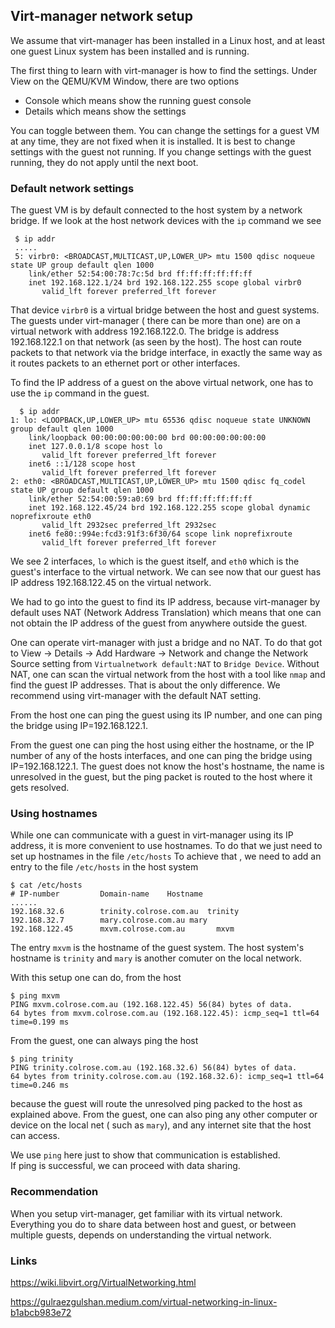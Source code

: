 ## Virt-manager network setup ##

We assume that virt-manager has been installed
 in a Linux host, and 
at least one guest Linux system has been installed 
and is running.

The first thing to learn with virt-manager is how to find the settings.
Under View on the QEMU/KVM Window, there are two options

 - Console  which means show the running guest console
 - Details which means show the settings
 
You can toggle between them.
You can change the settings for a guest VM at any time, they are not fixed when it is installed. It is best to change settings with the guest not running. If you change settings with the guest running, they do not apply until the next boot.

### Default network settings ###
The guest VM is by default connected to the host system by a network bridge.  If we look at the host network devices with the `ip` command  we see

```
 $ ip addr 
 ..... 
 5: virbr0: <BROADCAST,MULTICAST,UP,LOWER_UP> mtu 1500 qdisc noqueue state UP group default qlen 1000
    link/ether 52:54:00:78:7c:5d brd ff:ff:ff:ff:ff:ff
    inet 192.168.122.1/24 brd 192.168.122.255 scope global virbr0
       valid_lft forever preferred_lft forever      
```
  That device `virbr0` is a virtual bridge between the host and guest systems. The guests under virt-manager ( there can be more than one) are on a virtual network with address 192.168.122.0. The bridge is address 192.168.122.1 on that network (as seen by the host).  The host can route packets to that network via the bridge interface, in exactly the same way as it routes packets to an  ethernet port or other interfaces.
  
  To find the IP address of a guest on the above virtual network, one has to use the `ip` command in the guest.
  
``` 
  $ ip addr
1: lo: <LOOPBACK,UP,LOWER_UP> mtu 65536 qdisc noqueue state UNKNOWN group default qlen 1000
    link/loopback 00:00:00:00:00:00 brd 00:00:00:00:00:00
    inet 127.0.0.1/8 scope host lo
       valid_lft forever preferred_lft forever
    inet6 ::1/128 scope host 
       valid_lft forever preferred_lft forever
2: eth0: <BROADCAST,MULTICAST,UP,LOWER_UP> mtu 1500 qdisc fq_codel state UP group default qlen 1000
    link/ether 52:54:00:59:a0:69 brd ff:ff:ff:ff:ff:ff
    inet 192.168.122.45/24 brd 192.168.122.255 scope global dynamic noprefixroute eth0
       valid_lft 2932sec preferred_lft 2932sec
    inet6 fe80::994e:fcd3:91f3:6f30/64 scope link noprefixroute 
       valid_lft forever preferred_lft forever
```

We see 2 interfaces, `lo` which is the guest itself, and `eth0` which is the guest's interface to the virtual network. We can see now that our guest has IP address 192.168.122.45 on the virtual network.

We had to go into the guest to find its IP address, because virt-manager by default uses NAT (Network Address Translation) which means that one can not obtain the IP address of the guest from anywhere outside the guest. 

One can operate virt-manager with just a bridge and no NAT. To do that got to View -> Details -> Add Hardware -> Network and change the Network Source setting from `Virtualnetwork default:NAT` to `Bridge Device`. Without NAT, one can scan the virtual network from the host with a tool like `nmap` and find the guest IP addresses. That is about the only difference. We recommend using virt-manager with the default NAT setting. 

From the host one can ping the guest using its IP number,
 and one can ping the bridge using IP=192.168.122.1.

From the guest one can ping the host using either the hostname, 
or the IP number of any of the hosts interfaces,
 and one can ping the bridge using IP=192.168.122.1.
The guest does not know the host's hostname, the name is 
unresolved in the guest, but the ping packet is routed to the host where
 it gets resolved.


### Using hostnames ###
While one can communicate with a guest in virt-manager 
using its IP address, it is more convenient to use hostnames. To do that we just need to set up hostnames in the file `/etc/hosts`
To achieve that , we need to add an entry to the file 
`/etc/hosts` in the host system

```
$ cat /etc/hosts
# IP-number         Domain-name    Hostname
......
192.168.32.6		trinity.colrose.com.au	trinity
192.168.32.7		mary.colrose.com.au	mary
192.168.122.45      mxvm.colrose.com.au       mxvm

```
The entry `mxvm` is the hostname of the guest system.
 The host system's hostname is `trinity` and `mary` is another 
comuter on the local network.


With this setup one can do, from the host

```
$ ping mxvm
PING mxvm.colrose.com.au (192.168.122.45) 56(84) bytes of data.
64 bytes from mxvm.colrose.com.au (192.168.122.45): icmp_seq=1 ttl=64 time=0.199 ms
```

From the guest, one can always ping the host 

```
$ ping trinity
PING trinity.colrose.com.au (192.168.32.6) 56(84) bytes of data.
64 bytes from trinity.colrose.com.au (192.168.32.6): icmp_seq=1 ttl=64 time=0.246 ms
```

because the guest will route the unresolved ping packed to the host
as explained above.
From the guest, one can also ping any other computer or 
device on the local net  ( such as `mary`), and any 
internet site that the host can access. 

We use `ping` here just to show that communication is established.  
If ping is successful, we can proceed with data sharing.

### Recommendation ###
When you setup virt-manager, get familiar with its virtual network. 
Everything you do to share data between host and guest, or between multiple guests, depends on understanding the virtual network.

### Links ###

https://wiki.libvirt.org/VirtualNetworking.html

https://gulraezgulshan.medium.com/virtual-networking-in-linux-b1abcb983e72




   
  
  
  
  
